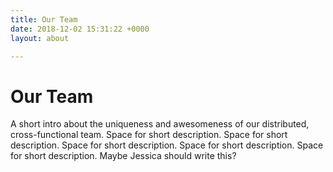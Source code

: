 ```yaml
---
title: Our Team
date: 2018-12-02 15:31:22 +0000
layout: about

---
```

# Our Team

A short intro about the uniqueness and awesomeness of our distributed, cross-functional team. Space for short description. Space for short description. Space for short description. Space for short description. Space for short description. Maybe Jessica should write this?